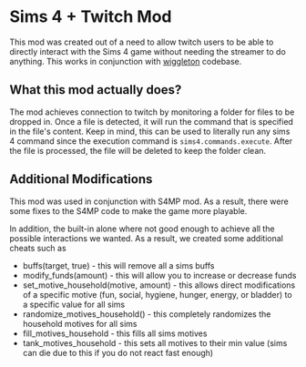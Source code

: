 # Sims 4 + Twitch Mod

This mod was created out of a need to allow twitch users to be able to directly interact with the Sims 4 game without needing the streamer to do anything.
This works in conjunction with [wiggleton](https://github.com/ssinakhot/wiggleton) codebase.

## What this mod actually does?

The mod achieves connection to twitch by monitoring a folder for files to be dropped in. Once a file is detected, it will run the command that is specified in the file's content. Keep in mind, this can be used to literally run any sims 4 command since the execution command is `sims4.commands.execute`. After the file is processed, the file will be deleted to keep the folder clean.

## Additional Modifications

This mod was used in conjunction with S4MP mod. As a result, there were some fixes to the S4MP code to make the game more playable.

In addition, the built-in alone where not good enough to achieve all the possible interactions we wanted. As a result, we created some additional cheats such as

- buffs(target, true) - this will remove all a sims buffs
- modify_funds(amount) - this will allow you to increase or decrease funds
- set_motive_household(motive, amount) - this allows direct modifications of a specific motive (fun, social, hygiene, hunger, energy, or bladder) to a specific value for all sims
- randomize_motives_household() - this completely randomizes the household motives for all sims
- fill_motives_household - this fills all sims motives
- tank_motives_household - this sets all motives to their min value (sims can die due to this if you do not react fast enough)
